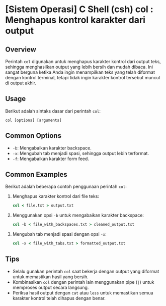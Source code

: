 # [Sistem Operasi] C Shell (csh) col <Penggunaan setara>: Menghapus kontrol karakter dari output

## Overview
Perintah `col` digunakan untuk menghapus karakter kontrol dari output teks, sehingga menghasilkan output yang lebih bersih dan mudah dibaca. Ini sangat berguna ketika Anda ingin menampilkan teks yang telah diformat dengan kontrol terminal, tetapi tidak ingin karakter kontrol tersebut muncul di output akhir.

## Usage
Berikut adalah sintaks dasar dari perintah `col`:

```
col [options] [arguments]
```

## Common Options
- `-b`: Mengabaikan karakter backspace.
- `-x`: Mengubah tab menjadi spasi, sehingga output lebih terformat.
- `-f`: Mengabaikan karakter form feed.

## Common Examples
Berikut adalah beberapa contoh penggunaan perintah `col`:

1. Menghapus karakter kontrol dari file teks:
   ```csh
   col < file.txt > output.txt
   ```

2. Menggunakan opsi `-b` untuk mengabaikan karakter backspace:
   ```csh
   col -b < file_with_backspaces.txt > cleaned_output.txt
   ```

3. Mengubah tab menjadi spasi dengan opsi `-x`:
   ```csh
   col -x < file_with_tabs.txt > formatted_output.txt
   ```

## Tips
- Selalu gunakan perintah `col` saat bekerja dengan output yang diformat untuk memastikan hasil yang bersih.
- Kombinasikan `col` dengan perintah lain menggunakan pipe (`|`) untuk memproses output secara langsung.
- Periksa hasil output dengan `cat` atau `less` untuk memastikan semua karakter kontrol telah dihapus dengan benar.